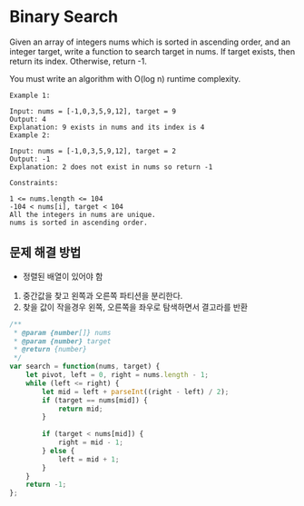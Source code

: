 # Binary Search

Given an array of integers nums which is sorted in ascending order, and an integer target, write a function to search target in nums. If target exists, then return its index. Otherwise, return -1.

You must write an algorithm with O(log n) runtime complexity.

```text
Example 1:

Input: nums = [-1,0,3,5,9,12], target = 9
Output: 4
Explanation: 9 exists in nums and its index is 4
Example 2:

Input: nums = [-1,0,3,5,9,12], target = 2
Output: -1
Explanation: 2 does not exist in nums so return -1

Constraints:

1 <= nums.length <= 104
-104 < nums[i], target < 104
All the integers in nums are unique.
nums is sorted in ascending order.
```

## 문제 해결 방법

* 정렬된 배열이 있어야 함

1. 중간값을 찾고 왼쪽과 오른쪽 파티션을 분리한다.
2. 찾을 값이 작을경우 왼쪽, 오른쪽을 좌우로 탐색하면서 결고라를 반환

```javascript
/**
 * @param {number[]} nums
 * @param {number} target
 * @return {number}
 */
var search = function(nums, target) {
    let pivot, left = 0, right = nums.length - 1;
    while (left <= right) {
        let mid = left + parseInt((right - left) / 2);
        if (target == nums[mid]) {
            return mid;
        } 
        
        if (target < nums[mid]) {
            right = mid - 1;
        } else {
            left = mid + 1;
        }
    }
    return -1;
};

```
